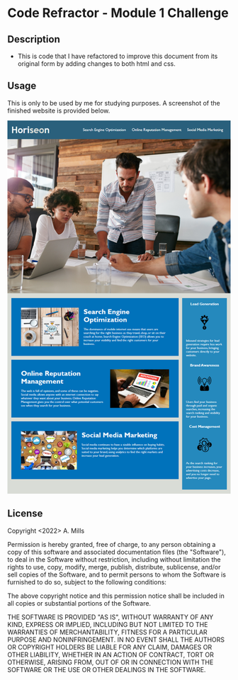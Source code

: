 # Code Refractor - Module 1 Challenge

## Description

- This is code that I have refactored to improve this document from its original form by adding changes to both html and css.

## Usage

This is only to be used by me for studying purposes. A screenshot of the finished website is provided below.

![challenge-demo](week-1/challenge/Assets/01-html-css-git-challenge-demo.png)

## License

Copyright <2022> A. Mills

Permission is hereby granted, free of charge, to any person obtaining a copy of this software and associated documentation files (the "Software"), to deal in the Software without restriction, including without limitation the rights to use, copy, modify, merge, publish, distribute, sublicense, and/or sell copies of the Software, and to permit persons to whom the Software is furnished to do so, subject to the following conditions:

The above copyright notice and this permission notice shall be included in all copies or substantial portions of the Software.

THE SOFTWARE IS PROVIDED "AS IS", WITHOUT WARRANTY OF ANY KIND, EXPRESS OR IMPLIED, INCLUDING BUT NOT LIMITED TO THE WARRANTIES OF MERCHANTABILITY, FITNESS FOR A PARTICULAR PURPOSE AND NONINFRINGEMENT. IN NO EVENT SHALL THE AUTHORS OR COPYRIGHT HOLDERS BE LIABLE FOR ANY CLAIM, DAMAGES OR OTHER LIABILITY, WHETHER IN AN ACTION OF CONTRACT, TORT OR OTHERWISE, ARISING FROM, OUT OF OR IN CONNECTION WITH THE SOFTWARE OR THE USE OR OTHER DEALINGS IN THE SOFTWARE.
